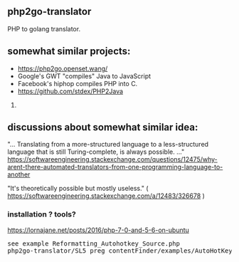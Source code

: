 ## php2go-translator

PHP to golang translator. 

## somewhat similar projects:

- https://php2go.openset.wang/
- Google's GWT "compiles" Java to JavaScript
- Facebook's hiphop compiles PHP into C.
- https://github.com/stdex/PHP2Java

1.


## discussions about somewhat similar idea:

"... Translating from a more-structured language to a less-structured language that is still Turing-complete, is always possible.  ..."
https://softwareengineering.stackexchange.com/questions/12475/why-arent-there-automated-translators-from-one-programming-language-to-another

"It's theoretically possible but mostly useless."
( https://softwareengineering.stackexchange.com/a/12483/326678 )


### installation ? tools?

https://lornajane.net/posts/2016/php-7-0-and-5-6-on-ubuntu

<pre>
see example Reformatting_Autohotkey_Source.php
php2go-translator/SL5_preg_contentFinder/examples/AutoHotKey/Reformatting_Autohotkey_Source.php
</pre>